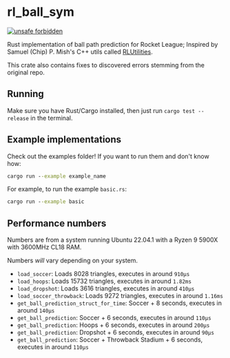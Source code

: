 # rl_ball_sym

[![unsafe forbidden](https://img.shields.io/badge/unsafe-forbidden-success.svg)](https://github.com/rust-secure-code/safety-dance/)

Rust implementation of ball path prediction for Rocket League; Inspired by Samuel (Chip) P. Mish's C++ utils called [RLUtilities](https://github.com/samuelpmish/RLUtilities).

This crate also contains fixes to discovered errors stemming from the original repo.

## Running

Make sure you have Rust/Cargo installed, then just run `cargo test --release` in the terminal.

## Example implementations

Check out the examples folder! If you want to run them and don't know how:

```bat
cargo run --example example_name
```

For example, to run the example `basic.rs`:

```bat
cargo run --example basic
```

## Performance numbers

Numbers are from a system running Ubuntu 22.04.1 with a Ryzen 9 5900X with 3600MHz CL18 RAM.

Numbers _will_ vary depending on your system.

+ `load_soccer`: Loads 8028 triangles, executes in around `910µs`
+ `load_hoops`: Loads 15732 triangles, executes in around `1.82ms`
+ `load_dropshot`: Loads 3616 triangles, executes in around `410µs`
+ `load_soccer_throwback`: Loads 9272 triangles, executes in around `1.16ms`
+ `get_ball_prediction_struct_for_time`: Soccer + 8 seconds, executes in around `140µs`
+ `get_ball_prediction`: Soccer + 6 seconds, executes in around `110µs`
+ `get_ball_prediction`: Hoops + 6 seconds, executes in around `200µs`
+ `get_ball_prediction`: Dropshot + 6 seconds, executes in around `90µs`
+ `get_ball_prediction`: Soccer + Throwback Stadium + 6 seconds, executes in around `110µs`
